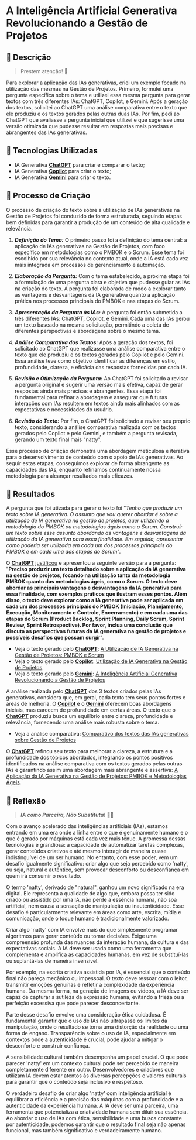 # A Inteligência Artificial Generativa Revolucionando a Gestão de Projetos

## 📒 Descrição

> Prestem atenção! 👀

Para explorar a aplicação das IAs generativas, criei um exemplo focado na utilização das mesmas na Gestão de Projetos. Primeiro, formulei uma pergunta específica sobre o tema e utilizei essa mesma pergunta para gerar textos com três diferentes IAs: ChatGPT, Copilot, e Gemini. Após a geração dos textos, solicitei ao ChatGPT uma análise comparativa entre o texto que ele produziu e os textos gerados pelas outras duas IAs. Por fim, pedi ao ChatGPT que avaliasse a pergunta inicial que utilizei e que sugerisse uma versão otimizada que pudesse resultar em respostas mais precisas e abrangentes das IAs generativas.

## 🤖 Tecnologias Utilizadas
- IA Generativa **[ChatGPT](https://chat.openai.com)** para criar e comparar o texto;
- IA Generativa **[Copilot](https://copilot.microsoft.com)** para criar o texto;
- IA Generativa **[Gemini](https://gemini.google.com)** para criar o texto.

## 🧐 Processo de Criação
O processo de criação do texto sobre a utilização de IAs generativas na Gestão de Projetos foi conduzido de forma estruturada, seguindo etapas bem definidas para garantir a produção de um conteúdo de alta qualidade e relevância.

1. **_Definição do Tema:_** O primeiro passo foi a definição do tema central: a aplicação de IAs generativas na Gestão de Projetos, com foco específico em metodologias como o PMBOK e o Scrum. Esse tema foi escolhido por sua relevância no contexto atual, onde a IA está cada vez mais integrada em processos de gerenciamento e automação.

2. **_Elaboração da Pergunta:_**  Com o tema estabelecido, a próxima etapa foi a formulação de uma pergunta clara e objetiva que pudesse guiar as IAs na criação do texto. A pergunta foi elaborada de modo a explorar tanto as vantagens e desvantagens da IA generativa quanto a aplicação prática nos processos principais do PMBOK e nas etapas do Scrum.

3. **_Apresentação da Pergunta às IAs:_** A pergunta foi então submetida a três diferentes IAs: ChatGPT, Copilot, e Gemini. Cada uma das IAs gerou um texto baseado na mesma solicitação, permitindo a coleta de diferentes perspectivas e abordagens sobre o mesmo tema.

4. **_Análise Comparativa dos Textos:_** Após a geração dos textos, foi solicitado ao ChatGPT que realizasse uma análise comparativa entre o texto que ele produziu e os textos gerados pelo Copilot e pelo Gemini. Essa análise teve como objetivo identificar as diferenças em estilo, profundidade, clareza, e eficácia das respostas fornecidas por cada IA.

5. **_Revisão e Otimização da Pergunta:_** Ao ChatGPT foi solicitado a revisar a pergunta original e sugerir uma versão mais efetiva, capaz de gerar respostas ainda mais precisas e abrangentes. Essa etapa foi fundamental para refinar a abordagem e assegurar que futuras interações com IAs resultem em textos ainda mais alinhados com as expectativas e necessidades do usuário.

6. **_Revisão do Texto:_** Por fim, o ChatGPT foi solicitado a revisar seu proprio texto, considerando a análise comparativa realizada com os textos gerados pelo Copilot e pelo Gemini, e também a pergunta revisada, gerando um texto final mais "natty".

Esse processo de criação demonstra uma abordagem meticulosa e iterativa para o desenvolvimento de conteúdo com o apoio de IAs generativas. Ao seguir estas etapas, conseguimos explorar de forma abrangente as capacidades das IAs, enquanto refinamos continuamente nossa metodologia para alcançar resultados mais eficazes.

## 🚀 Resultados
A pergunta que foi utizada para gerar o texto foi "_Tenho que produzir um texto sobre IA generativa. O assunto que vou querer abordar é sobre a utilização de IA generativa na gestão de projetos, quer utilizando a metodologia do PMBOK ou metodologias ágeis como o Scrum. Construir um texto sobre esse assunto abordando as vantagens e desvantagens da utilização da IA generativa para essa finalidade. Em seguida, apresentar como poderia ser utilizada em cada um dos processos principais do PMBOK e em cada uma das etapas do Scrum_".

O **[ChatGPT](https://chat.openai.com)** [justificou](/exemplos/NovaPergunta.md) e apresentou a seguinte versão para a pergunta: "**Preciso produzir um texto detalhado sobre a aplicação da IA generativa na gestão de projetos, focando na utilização tanto da metodologia PMBOK quanto das metodologias ágeis, como o Scrum. O texto deve abordar as principais vantagens e desvantagens da IA generativa para essa finalidade, com exemplos práticos que ilustram esses pontos. Além disso, o texto deve explorar como a IA generativa pode ser aplicada em cada um dos processos principais do PMBOK (Iniciação, Planejamento, Execução, Monitoramento e Controle, Encerramento) e em cada uma das etapas do Scrum (Product Backlog, Sprint Planning, Daily Scrum, Sprint Review, Sprint Retrospective). Por favor, inclua uma conclusão que discuta as perspectivas futuras da IA generativa na gestão de projetos e possíveis desafios que possam surgir**". 

- Veja o texto gerado pelo **[ChatGPT](https://chat.openai.com)**: [A Utilização de IA Generativa na Gestão de Projetos: PMBOK e Scrum](/exemplos/ChatGPT.md)
- Veja o texto gerado pelo **[Copilot](https://copilot.microsoft.com)**: [Utilização de IA Generativa na Gestão de Projetos](/exemplos/Copilot.md)
- Veja o texto gerado pelo **[Gemini](https://gemini.google.com)**: [A Inteligência Artificial Generativa Revolucionando a Gestão de Projetos](/exemplos/Gemini.md)

A análise realizada pelo **[ChatGPT](https://chat.openai.com)** dos 3 textos criados pelas IAs generativas, considera que, em geral, cada texto tem seus pontos fortes e áreas de melhoria. O **[Copilot](https://copilot.microsoft.com)** e o **[Gemini](https://gemini.google.com)** oferecem boas abordagens iniciais, mas carecem de profundidade em certas áreas. O texto que o **[ChatGPT](https://chat.openai.com)** produziu busca um equilíbrio entre clareza, profundidade e relevância, fornecendo uma análise mais robusta sobre o tema.

- Veja a análise comparativa: [Comparativo dos textos das IAs generativas sobre Gestão de Projetos](/exemplos/Analise.md)

O **[ChatGPT](https://chat.openai.com)** refinou seu texto para melhorar a clareza, a estrutura e a profundidade dos tópicos abordados, integrando os pontos positivos identificados na análise comparativa com os textos gerados pelas outras IAs e garantindo assim uma abordagem mais abrangente e assertiva: [A Aplicação da IA Generativa na Gestão de Projetos: PMBOK e Metodologias Ágeis](/exemplos/VersaoFinal.md).

## 💭 Reflexão

> **_IA como Parceira, Não Substituta!_** 💪🤓

Com o avanço acelerado das inteligências artificiais (IAs), estamos entrando em uma era onde a linha entre o que é genuinamente humano e o que é gerado por máquinas está cada vez mais tênue. A promessa dessas tecnologias é grandiosa: a capacidade de automatizar tarefas complexas, gerar conteúdos criativos e até mesmo interagir de maneira quase indistinguível de um ser humano. No entanto, com esse poder, vem um desafio igualmente significativo: criar algo que seja percebido como 'natty', ou seja, natural e autêntico, sem provocar desconforto ou desconfiança em quem irá consumir o resultado.

O termo 'natty', derivado de "natural", ganhou um novo significado na era digital. Ele representa a qualidade de algo que, embora possa ter sido criado ou assistido por uma IA, não perde a essência humana, não soa artificial, nem causa a sensação de manipulação ou inautenticidade. Esse desafio é particularmente relevante em áreas como arte, escrita, mídia e comunicação, onde o toque humano é tradicionalmente valorizado.

Criar algo 'natty' com IA envolve mais do que simplesmente programar algoritmos para gerar conteúdo ou tomar decisões. Exige uma compreensão profunda das nuances da interação humana, da cultura e das expectativas sociais. A IA deve ser usada como uma ferramenta que complementa e amplifica as capacidades humanas, em vez de substituí-las ou suplantá-las de maneira insensível.

Por exemplo, na escrita criativa assistida por IA, é essencial que o conteúdo final não pareça mecânico ou impessoal. O texto deve ressoar com o leitor, transmitir emoções genuínas e refletir a complexidade da experiência humana. Da mesma forma, na geração de imagens ou vídeos, a IA deve ser capaz de capturar a sutileza da expressão humana, evitando a frieza ou a perfeição excessiva que pode parecer desconcertante.

Parte desse desafio envolve uma consideração ética cuidadosa. É fundamental garantir que o uso de IAs não ultrapasse os limites da manipulação, onde o resultado se torna uma distorção da realidade ou uma forma de engano. Transparência sobre o uso de IA, especialmente em contextos onde a autenticidade é crucial, pode ajudar a mitigar o desconforto e construir confiança.

A sensibilidade cultural também desempenha um papel crucial. O que pode parecer 'natty' em um contexto cultural pode ser percebido de maneira completamente diferente em outro. Desenvolvedores e criadores que utilizam IA devem estar atentos às diversas percepções e valores culturais para garantir que o conteúdo seja inclusivo e respeitoso.

O verdadeiro desafio de criar algo 'natty' com inteligência artificial é equilibrar a eficiência e a precisão das máquinas com a profundidade e a autenticidade da experiência humana. A IA deve ser uma parceira, uma ferramenta que potencializa a criatividade humana sem diluir sua essência. Ao abordar o uso de IAs com ética, sensibilidade e uma busca constante por autenticidade, podemos garantir que o resultado final seja não apenas funcional, mas também significativo e verdadeiramente humano.

